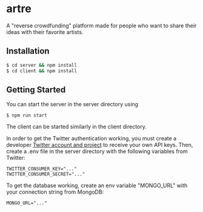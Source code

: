 # artre
A "reverse crowdfunding" platform made for people who want to share their ideas with their favorite artists.

## Installation

```bash
$ cd server && npm install
$ cd client && npm install
```

## Getting Started

You can start the server in the server directory using
```
$ npm run start
```

The client can be started similarly in the client directory.

In order to get the Twitter authentication working, you must create a developer [Twitter account and project](https://developer.twitter.com/) to receive your own API keys. Then, create a .env file in the server directory with the following variables from Twitter:
```
TWITTER_CONSUMER_KEY="..."
TWITTER_CONSUMER_SECRET="..."
```

To get the database working, create an env variable "MONGO_URL" with your connection string from MongoDB:
```
MONGO_URL="..."
```
